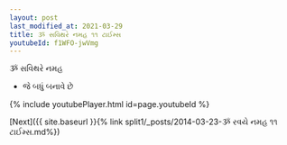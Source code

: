 ```yaml
---
layout: post
last_modified_at: 2021-03-29
title: ૐ સવિથરે નમહ ૧૧ ટાઈમ્સ
youtubeId: f1WFO-jwVmg
---
```

 
 
 ૐ સવિથરે નમહ  
 
 -  જે બધું બનાવે છે 
 
  
 
  
 
 
 
 
 
 


{% include youtubePlayer.html id=page.youtubeId %}
 
[Next]({{ site.baseurl }}{% link  split1/_posts/2014-03-23-ૐ રવયે નમહ ૧૧ ટાઈમ્સ.md%})
 
